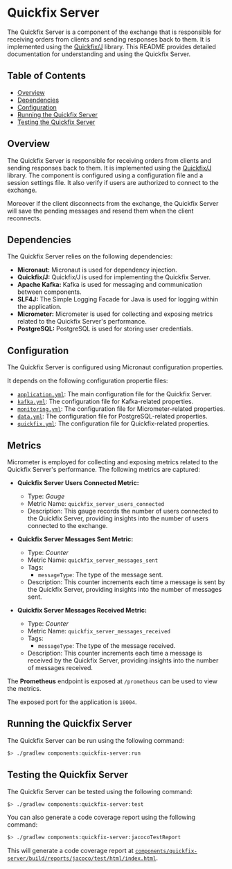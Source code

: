 # Quickfix Server

The Quickfix Server is a component of the exchange that is responsible for receiving orders from clients and sending responses back to them. It is implemented using the [Quickfix/J](https://www.quickfixj.org/) library. This README provides detailed documentation for understanding and using the Quickfix Server.

## Table of Contents

- [Overview](#overview)
- [Dependencies](#dependencies)
- [Configuration](#configuration)
- [Running the Quickfix Server](#running-the-quickfix-server)
- [Testing the Quickfix Server](#testing-the-quickfix-server)

## Overview

The Quickfix Server is responsible for receiving orders from clients and sending responses back to them. It is implemented using the [Quickfix/J](https://www.quickfixj.org/) library. The component is configured using a configuration file and a session settings file. It also verify if users are authorized to connect to the exchange. 

Moreover if the client disconnects from the exchange, the Quickfix Server will save the pending messages and resend them when the client reconnects.

## Dependencies

The Quickfix Server relies on the following dependencies:

- **Micronaut:** Micronaut is used for dependency injection.
- **Quickfix/J:** Quickfix/J is used for implementing the Quickfix Server.
- **Apache Kafka:** Kafka is used for messaging and communication between components.
- **SLF4J:** The Simple Logging Facade for Java is used for logging within the application.
- **Micrometer:** Micrometer is used for collecting and exposing metrics related to the Quickfix Server's performance.
- **PostgreSQL:** PostgreSQL is used for storing user credentials.

## Configuration

The Quickfix Server is configured using Micronaut configuration properties.

It depends on the following configuration propertie files:
- [`application.yml`](src/main/resources/application.yml): The main configuration file for the Quickfix Server.
- [`kafka.yml`](/config/common/kafka.yml): The configuration file for Kafka-related properties.
- [`monitoring.yml`](/config/common/monitoring.yml): The configuration file for Micrometer-related properties.
- [`data.yml`](/config/common/data.yml): The configuration file for PostgreSQL-related properties.
- [`quickfix.yml`](/config/common/quickfix.yml): The configuration file for Quickfix-related properties.

## Metrics

Micrometer is employed for collecting and exposing metrics related to the Quickfix Server's performance. The following metrics are captured:

- **Quickfix Server Users Connected Metric:**
  - Type: _Gauge_
  - Metric Name: `quickfix_server_users_connected`
  - Description: This gauge records the number of users connected to the Quickfix Server, providing insights into the number of users connected to the exchange.

- **Quickfix Server Messages Sent Metric:**
  - Type: _Counter_
  - Metric Name: `quickfix_server_messages_sent`
  - Tags:
    - `messageType`: The type of the message sent.
  - Description: This counter increments each time a message is sent by the Quickfix Server, providing insights into the number of messages sent.

- **Quickfix Server Messages Received Metric:**
  - Type: _Counter_
  - Metric Name: `quickfix_server_messages_received`
  - Tags:
    - `messageType`: The type of the message received.
  - Description: This counter increments each time a message is received by the Quickfix Server, providing insights into the number of messages received.

The **Prometheus** endpoint is exposed at `/prometheus` can be used to view the metrics.

The exposed port for the application is `10004`.

## Running the Quickfix Server

The Quickfix Server can be run using the following command:

```bash
$> ./gradlew components:quickfix-server:run
```

## Testing the Quickfix Server

The Quickfix Server can be tested using the following command:

```bash
$> ./gradlew components:quickfix-server:test
```

You can also generate a code coverage report using the following command:

```bash
$> ./gradlew components:quickfix-server:jacocoTestReport
```

This will generate a code coverage report at [`components/quickfix-server/build/reports/jacoco/test/html/index.html`](/components/quickfix-server/build/reports/jacoco/test/html/index.html).
